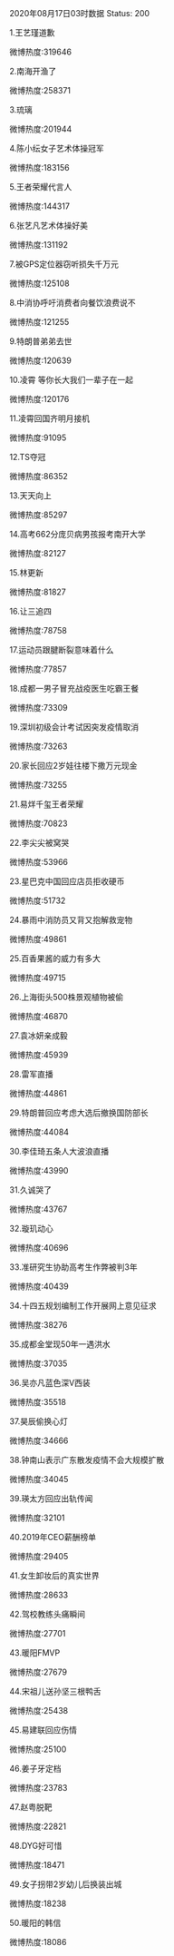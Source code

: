 2020年08月17日03时数据
Status: 200

1.王艺瑾道歉

微博热度:319646

2.南海开渔了

微博热度:258371

3.琉璃

微博热度:201944

4.陈小纭女子艺术体操冠军

微博热度:183156

5.王者荣耀代言人

微博热度:144317

6.张艺凡艺术体操好美

微博热度:131192

7.被GPS定位器窃听损失千万元

微博热度:125108

8.中消协呼吁消费者向餐饮浪费说不

微博热度:121255

9.特朗普弟弟去世

微博热度:120639

10.凌霄 等你长大我们一辈子在一起

微博热度:120176

11.凌霄回国齐明月接机

微博热度:91095

12.TS夺冠

微博热度:86352

13.天天向上

微博热度:85297

14.高考662分庞贝病男孩报考南开大学

微博热度:82127

15.林更新

微博热度:81827

16.让三追四

微博热度:78758

17.运动员跟腱断裂意味着什么

微博热度:77857

18.成都一男子冒充战疫医生吃霸王餐

微博热度:73309

19.深圳初级会计考试因突发疫情取消

微博热度:73263

20.家长回应2岁娃往楼下撒万元现金

微博热度:73255

21.易烊千玺王者荣耀

微博热度:70823

22.李尖尖被窝哭

微博热度:53966

23.星巴克中国回应店员拒收硬币

微博热度:51732

24.暴雨中消防员又背又抱解救宠物

微博热度:49861

25.百香果酱的威力有多大

微博热度:49715

26.上海街头500株景观植物被偷

微博热度:46870

27.袁冰妍亲成毅

微博热度:45939

28.雷军直播

微博热度:44861

29.特朗普回应考虑大选后撤换国防部长

微博热度:44084

30.李佳琦五条人大波浪直播

微博热度:43990

31.久诚哭了

微博热度:43767

32.璇玑动心

微博热度:40696

33.准研究生协助高考生作弊被判3年

微博热度:40439

34.十四五规划编制工作开展网上意见征求

微博热度:38276

35.成都金堂现50年一遇洪水

微博热度:37035

36.吴亦凡蓝色深V西装

微博热度:35518

37.昊辰偷换心灯

微博热度:34666

38.钟南山表示广东散发疫情不会大规模扩散

微博热度:34045

39.瑛太方回应出轨传闻

微博热度:32101

40.2019年CEO薪酬榜单

微博热度:29405

41.女生卸妆后的真实世界

微博热度:28633

42.驾校教练头痛瞬间

微博热度:27701

43.暖阳FMVP

微博热度:27679

44.宋祖儿送孙坚三根鸭舌

微博热度:25438

45.易建联回应伤情

微博热度:25100

46.姜子牙定档

微博热度:23783

47.赵粤脱靶

微博热度:22821

48.DYG好可惜

微博热度:18471

49.女子拐带2岁幼儿后换装出城

微博热度:18238

50.暖阳的韩信

微博热度:18086

